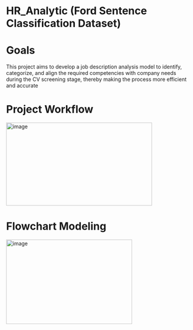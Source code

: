 # HR_Analytic (Ford Sentence Classification Dataset)

# Goals
This project aims to develop a job description analysis model to identify, categorize, and align the required competencies with company needs during the CV screening stage, thereby making the process more efficient and accurate

# Project Workflow
<img width="395" height="225" alt="image" src="https://github.com/user-attachments/assets/ec71b51f-97f6-4034-ac67-49f27312a926" />

# Flowchart Modeling
<img width="341" height="229" alt="image" src="https://github.com/user-attachments/assets/8fa8b4d8-4718-4ed8-86c3-47ef57ce4d2b" />
